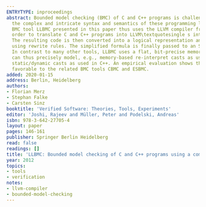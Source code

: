 ```yaml
---
ENTRYTYPE: inproceedings
abstract: Bounded model checking (BMC) of C and C++ programs is challenging due to
  the complex and intricate syntax and semantics of these programming languages. The
  BMC tool LLBMC presented in this paper thus uses the LLVM compiler framework in
  order to translate C and C++ programs into LLVM\textquotesingle s intermediate representation.
  The resulting code is then converted into a logical representation and simplified
  using rewrite rules. The simplified formula is finally passed to an SMT solver.
  In contrast to many other tools, LLBMC uses a flat, bit-precise memory model. It
  can thus precisely model, e.g., memory-based re-interpret casts as used in C and
  static/dynamic casts as used in C++. An empirical evaluation shows that LLBMC compares
  favorable to the related BMC tools CBMC and ESBMC.
added: 2020-01-15
address: Berlin, Heidelberg
authors:
- Florian Merz
- Stephan Falke
- Carsten Sinz
booktitle: 'Verified Software: Theories, Tools, Experiments'
editor: 'Joshi, Rajeev and Müller, Peter and Podelski, Andreas'
isbn: 978-3-642-27705-4
layout: paper
pages: 146-161
publisher: Springer Berlin Heidelberg
read: false
readings: []
title: 'LLBMC: Bounded model checking of C and C++ programs using a compiler IR'
year: 2012
topics:
- tools
- verification
notes:
- llvm-compiler
- bounded-model-checking
---
```

